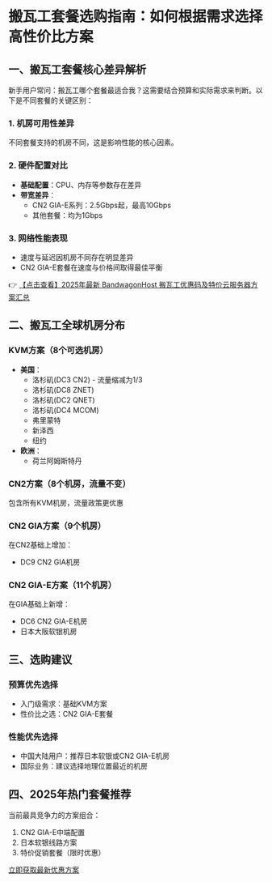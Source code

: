 # 搬瓦工套餐选购指南：如何根据需求选择高性价比方案

## 一、搬瓦工套餐核心差异解析

新手用户常问：搬瓦工哪个套餐最适合我？这需要结合预算和实际需求来判断。以下是不同套餐的关键区别：

### 1. 机房可用性差异
不同套餐支持的机房不同，这是影响性能的核心因素。

### 2. 硬件配置对比
- **基础配置**：CPU、内存等参数存在差异
- **带宽差异**：
  - CN2 GIA-E系列：2.5Gbps起，最高10Gbps
  - 其他套餐：均为1Gbps

### 3. 网络性能表现
- 速度与延迟因机房不同存在明显差异
- CN2 GIA-E套餐在速度与价格间取得最佳平衡

👉 [【点击查看】2025年最新 BandwagonHost 搬瓦工优惠码及特价云服务器方案汇总](https://bit.ly/banwagon)

## 二、搬瓦工全球机房分布

### KVM方案（8个可选机房）
- **美国**：
  - 洛杉矶(DC3 CN2) - 流量缩减为1/3
  - 洛杉矶(DC8 ZNET)
  - 洛杉矶(DC2 QNET)
  - 洛杉矶(DC4 MCOM)
  - 弗里蒙特
  - 新泽西
  - 纽约
- **欧洲**：
  - 荷兰阿姆斯特丹

### CN2方案（8个机房，流量不变）
包含所有KVM机房，流量政策更优惠

### CN2 GIA方案（9个机房）
在CN2基础上增加：
- DC9 CN2 GIA机房

### CN2 GIA-E方案（11个机房）
在GIA基础上新增：
- DC6 CN2 GIA-E机房
- 日本大阪软银机房

## 三、选购建议

### 预算优先选择
- 入门级需求：基础KVM方案
- 性价比之选：CN2 GIA-E套餐

### 性能优先选择
- 中国大陆用户：推荐日本软银或CN2 GIA-E机房
- 国际业务：建议选择地理位置最近的机房

## 四、2025年热门套餐推荐

当前最具竞争力的方案组合：
1. CN2 GIA-E中端配置
2. 日本软银线路方案
3. 特价促销套餐（限时优惠）

[立即获取最新优惠方案](https://bit.ly/banwagon)